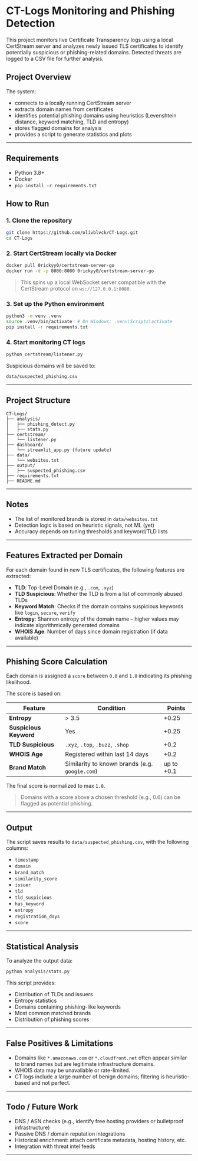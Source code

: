 # CT-Logs Monitoring and Phishing Detection

This project monitors live Certificate Transparency logs using a local CertStream server and analyzes newly issued TLS certificates to identify potentially suspicious or phishing-related domains. Detected threats are logged to a CSV file for further analysis.

## Project Overview

The system:
- connects to a locally running CertStream server
- extracts domain names from certificates
- identifies potential phishing domains using heuristics (Levenshtein distance, keyword matching, TLD and entropy)
- stores flagged domains for analysis
- provides a script to generate statistics and plots

---

## Requirements

- Python 3.8+
- Docker
- `pip install -r requirements.txt`

## How to Run

### 1. Clone the repository

```bash
git clone https://github.com/olivblvck/CT-Logs.git
cd CT-Logs
```

### 2. Start CertStream locally via Docker

```bash
docker pull 0rickyy0/certstream-server-go
docker run -d -p 8080:8080 0rickyy0/certstream-server-go
```

> This spins up a local WebSocket server compatible with the CertStream protocol on `ws://127.0.0.1:8080`.

### 3. Set up the Python environment

```bash
python3 -m venv .venv
source .venv/bin/activate  # On Windows: .venv\Scripts\activate
pip install -r requirements.txt
```

### 4. Start monitoring CT logs

```bash
python certstream/listener.py
```

Suspicious domains will be saved to:

```
data/suspected_phishing.csv
```
---

## Project Structure

```
CT-Logs/
├── analysis/
│   ├── phishing_detect.py
│   ├── stats.py
├── certstream/
│   └── listener.py
├── dashboard/
│   └── streamlit_app.py (future update)
├── data/
│   └── websites.txt
├── output/
│   ├── suspected_phishing.csv
├── requirements.txt
├── README.md
```

---

## Notes

- The list of monitored brands is stored in `data/websites.txt`
- Detection logic is based on heuristic signals, not ML (yet)
- Accuracy depends on tuning thresholds and keyword/TLD lists

---

## Features Extracted per Domain

For each domain found in new TLS certificates, the following features are extracted:

- **TLD**: Top-Level Domain (e.g., `.com`, `.xyz`)
- **TLD Suspicious**: Whether the TLD is from a list of commonly abused TLDs
- **Keyword Match**: Checks if the domain contains suspicious keywords like `login`, `secure`, `verify`
- **Entropy**: Shannon entropy of the domain name – higher values may indicate algorithmically generated domains
- **WHOIS Age**: Number of days since domain registration (if data available)

---

## Phishing Score Calculation

Each domain is assigned a `score` between `0.0` and `1.0` indicating its phishing likelihood.

The score is based on:

| Feature                | Condition                                          | Points |
|------------------------|---------------------------------------------------|--------|
| **Entropy**            | > 3.5                                             | +0.25  |
| **Suspicious Keyword** | Yes                                               | +0.25  |
| **TLD Suspicious**     | `.xyz`, `.top`, `.buzz`, `.shop`                  | +0.2   |
| **WHOIS Age**          | Registered within last 14 days                    | +0.2   |
| **Brand Match**        | Similarity to known brands (e.g. `goog1e.com`)    | up to +0.1 |

The final score is normalized to max `1.0`.

> Domains with a score above a chosen threshold (e.g., 0.6) can be flagged as potential phishing.

---

## Output

The script saves results to `data/suspected_phishing.csv`, with the following columns:

- `timestamp`
- `domain`
- `brand_match`
- `similarity_score`
- `issuer`
- `tld`
- `tld_suspicious`
- `has_keyword`
- `entropy`
- `registration_days`
- `score`

---

## Statistical Analysis

To analyze the output data:

```bash
python analysis/stats.py
```

This script provides:

- Distribution of TLDs and issuers
- Entropy statistics
- Domains containing phishing-like keywords
- Most common matched brands
- Distribution of phishing scores

---

##  False Positives & Limitations

- Domains like `*.amazonaws.com` or `*.cloudfront.net` often appear similar to brand names but are legitimate infrastructure domains.
- WHOIS data may be unavailable or rate-limited.
- CT logs include a large number of benign domains; filtering is heuristic-based and not perfect.

---

## Todo / Future Work

- DNS / ASN checks (e.g., identify free hosting providers or bulletproof infrastructure)
- Passive DNS / domain reputation integrations
- Historical enrichment: attach certificate metadata, hosting history, etc.
- Integration with threat intel feeds

---
